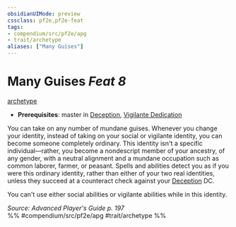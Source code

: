 ```yaml
---
obsidianUIMode: preview
cssclass: pf2e,pf2e-feat
tags:
- compendium/src/pf2e/apg
- trait/archetype
aliases: ["Many Guises"]
---
```

# Many Guises  *Feat 8*  
[archetype](archetype.md "Archetype Feat Trait")  

- **Prerequisites**: master in [Deception](skills.md#Deception), [Vigilante Dedication](vigilante-dedication-apg.md)

You can take on any number of mundane guises. Whenever you change your identity, instead of taking on your social or vigilante identity, you can become someone completely ordinary. This identity isn't a specific individual—rather, you become a nondescript member of your ancestry, of any gender, with a neutral alignment and a mundane occupation such as common laborer, farmer, or peasant. Spells and abilities detect you as if you were this ordinary identity, rather than either of your two real identities, unless they succeed at a counteract check against your [Deception](skills.md#Deception) DC.

You can't use either social abilities or vigilante abilities while in this identity.

*Source: Advanced Player's Guide p. 197*  
%% #compendium/src/pf2e/apg #trait/archetype %%